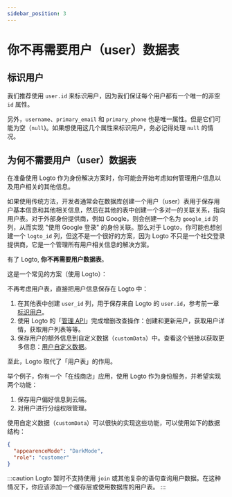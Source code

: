 ```yaml
---
sidebar_position: 3
---
```


# 你不再需要用户（user）数据表

## 标识用户

我们推荐使用 `user.id` 来标识用户，因为我们保证每个用户都有一个唯一的非空 `id` 属性。

另外，`username`、`primary_email` 和 `primary_phone` 也是唯一属性。但是它们可能为空（`null`)。如果想使用这几个属性来标识用户，务必记得处理 `null` 的情况。

## 为何不需要用户（user）数据表

在准备使用 Logto 作为身份解决方案时，你可能会开始考虑如何管理用户信息以及用户相关的其他信息。

如果使用传统方法，开发者通常会在数据库创建一个用户（user）表用于保存用户基本信息和其他相关信息，然后在其他的表中创建一个多对一的关联关系，指向用户表。对于外部身份提供商，例如 Google，则会创建一个名为 `google_id` 的列，从而实现 "使用 Google 登录" 的身份关联。那么对于 Logto，你可能也想创建一个 `logto_id` 列，但这不是一个很好的方案，因为 Logto 不只是一个社交登录提供商，它是一个管理所有用户相关信息的解决方案。

有了 Logto, **你不再需要用户数据表**。

这是一个常见的方案（使用 Logto）：

不再考虑用户表，直接把用户信息保存在 Logto 中：

1. 在其他表中创建 `user_id` 列，用于保存来自 Logto 的 `user.id`，参考前一章 [标识用户](#identify-user)。
2. 使用 Logto 的「[管理 API](./management-api.md)」完成增删改查操作：创建和更新用户，获取用户详情，获取用户列表等等。
3. 保存用户的额外信息到自定义数据（`customData`）中。查看这个链接以获取更多信息：[用户自定义数据](../../references/users/custom-data.md)。

至此，Logto 取代了「用户表」的作用。

举个例子，你有一个「在线商店」应用，使用 Logto 作为身份服务，并希望实现两个功能：

1. 保存用户偏好信息到云端。
2. 对用户进行分组权限管理。

使用自定义数据（`customData`）可以很快的实现这些功能，可以使用如下的数据结构：

```json
{
  "appearenceMode": "DarkMode",
  "role": "customer"
}
```

:::caution
Logto 暂时不支持使用 `join` 或其他复杂的语句查询用户数据。在这种情况下，你应该添加一个缓存层或使用数据库的用户表。
:::
